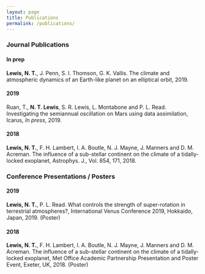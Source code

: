 ```yaml
---
layout: page
title: Publications
permalink: /publications/
---
```


### Journal Publications 

#### In prep
**Lewis, N. T.**, J. Penn, S. I. Thomson, G. K. Vallis. The climate and atmospheric dynamics of an Earth-like planet on an elliptical orbit, 2019. 

#### 2019
Ruan, T., **N. T. Lewis**, S. R. Lewis, L. Montabone and P. L. Read. Investigating the semiannual oscillation on Mars using data assimilation, Icarus, *In press*, 2019.

#### 2018
**Lewis, N. T.**, F. H. Lambert, I. A. Boutle, N. J. Mayne, J. Manners and D. M. Acreman. The influence of a sub-stellar continent on the climate of a tidally-locked exoplanet, Astrophys. J., Vol. 854, 171, 2018.



### Conference Presentations / Posters 

#### 2019 
**Lewis, N. T.**, P. L. Read. What controls the strength of super-rotation in terrestrial atmospheres?, International Venus Conference 2019, Hokkaido, Japan, 2019. (Poster)

#### 2018
**Lewis, N. T.**, F. H. Lambert, I. A. Boutle, N. J. Mayne, J. Manners and D. M. Acreman. The influence of a sub-stellar continent on the climate of a tidally-locked exoplanet, Met Office Academic Partnership Presentation and Poster Event, Exeter, UK, 2018. (Poster)
